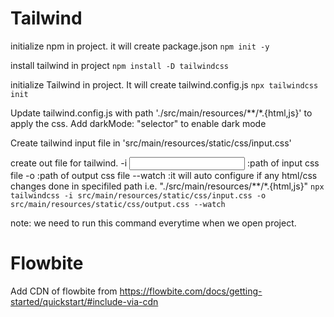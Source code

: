 # Tailwind
initialize npm in project. it will create package.json
``` npm init -y ```

install tailwind in project
``` npm install -D tailwindcss ```

initialize Tailwind in project. It will create tailwind.config.js
``` npx tailwindcss init ```

Update tailwind.config.js with path './src/main/resources/**/*.{html,js}' to apply the css.
Add darkMode: "selector" to enable dark mode 

Create tailwind input file in 'src/main/resources/static/css/input.css'

create out file for tailwind. 
-i <input css file name> :path of input css file
-o <output css file name> :path of output css file
--watch :it will auto configure if any html/css changes done in specifiled path i.e. "./src/main/resources/**/*.{html,js}"
```npx tailwindcss -i src/main/resources/static/css/input.css -o src/main/resources/static/css/output.css --watch```

note: we need to run this command everytime when we open project.

# Flowbite
Add CDN of flowbite from https://flowbite.com/docs/getting-started/quickstart/#include-via-cdn

